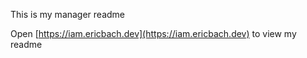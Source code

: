 This is my manager readme

Open [https://iam.ericbach.dev](https://iam.ericbach.dev) to view my readme
